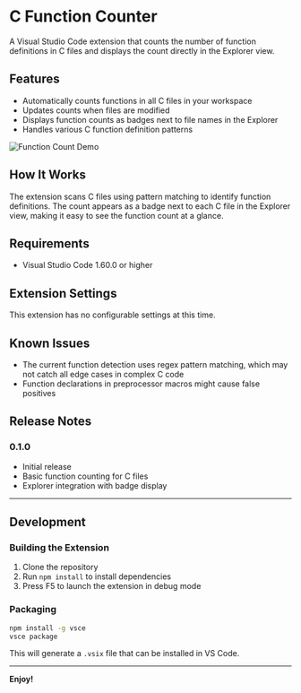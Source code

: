 # C Function Counter

A Visual Studio Code extension that counts the number of function definitions in C files and displays the count directly in the Explorer view.

## Features

- Automatically counts functions in all C files in your workspace
- Updates counts when files are modified
- Displays function counts as badges next to file names in the Explorer
- Handles various C function definition patterns

![Function Count Demo](images/demo.png)

## How It Works

The extension scans C files using pattern matching to identify function definitions. The count appears as a badge next to each C file in the Explorer view, making it easy to see the function count at a glance.

## Requirements

- Visual Studio Code 1.60.0 or higher

## Extension Settings

This extension has no configurable settings at this time.

## Known Issues

- The current function detection uses regex pattern matching, which may not catch all edge cases in complex C code
- Function declarations in preprocessor macros might cause false positives

## Release Notes

### 0.1.0

- Initial release
- Basic function counting for C files
- Explorer integration with badge display

---

## Development

### Building the Extension

1. Clone the repository
2. Run `npm install` to install dependencies
3. Press F5 to launch the extension in debug mode

### Packaging

```bash
npm install -g vsce
vsce package
```

This will generate a `.vsix` file that can be installed in VS Code.

---

**Enjoy!**